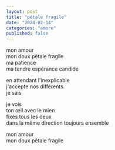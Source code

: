 ```yaml
---
layout: post
title: "pétale fragile"
date: "2024-02-14"
categories: "amore"
published: false
---
```


mon amour  
mon doux pétale fragile  
ma patience  
ma tendre espérance candide  

en attendant l'inexplicable  
j'accepte nos différents  
je sais  

je vois  
ton œil avec le mien  
fixés tous les deux  
dans la même direction
toujours ensemble  

mon amour  
mon doux pétale fragile  

